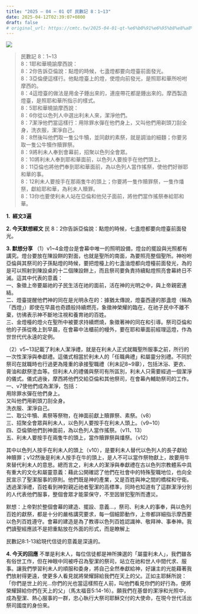 ```yaml
---
title: "2025 – 04 – 01 QT 民數記 8：1~13"
date: 2025-04-12T02:39:07+0800
draft: false
# original_url: https://cmtc.tw/2025-04-01-qt-%e6%b0%91%e6%95%b8%e8%a8%98-8%ef%bc%9a113
---
```


![](/images/qt.jpg)
> 民數記 8：1\~13  
> 8：1耶和華曉諭摩西說：  
> 8：2你告訴亞倫說：點燈的時候，七盞燈都要向燈臺前面發光。  
> 8：3亞倫便這樣行。他點燈臺上的燈，使燈向前發光，是照耶和華所吩咐摩西的。  
> 8：4這燈臺的做法是用金子錘出來的，連座帶花都是錘出來的。摩西製造燈臺，是照耶和華所指示的樣式。  
> 8：5耶和華曉諭摩西說：  
> 8：6你從以色列人中選出利未人來，潔淨他們。  
> 8：7潔淨他們當這樣行：用除罪水彈在他們身上，又叫他們用剃頭刀刮全身，洗衣服，潔淨自己。  
> 8：8然後叫他們取一隻公牛犢，並同獻的素祭，就是調油的細麵；你要另取一隻公牛犢作贖罪祭。  
> 8：9將利未人奉到會幕前，招聚以色列全會眾。  
> 8：10將利未人奉到耶和華面前，以色列人要按手在他們頭上。  
> 8：11亞倫也將他們奉到耶和華面前，為以色列人當作搖祭，使他們好辦耶和華的事。  
> 8：12利未人要按手在那兩隻牛的頭上；你要將一隻作贖罪祭，一隻作燔祭，獻給耶和華，為利未人贖罪。  
> 8：13你也要使利未人站在亞倫和他兒子面前，將他們當作搖祭奉給耶和華。

**1.  經文3遍**

**2. 今天默想經文**
民 8：2你告訴亞倫說：點燈的時候，七盞燈都要向燈臺前面發光。

**3. 默想分享**
（1）v1\~4金燈台是會幕中唯一的照明設備，燈台的擺設與光照都有講究。燈台要放在陳設餅的對面，也就是聖所的南面，為要照亮整個聖所。神吩咐亞倫與其祭司的子孫點燈的時候，要把燈檯上的七盞油燈都向燈檯前面發光，為的是可以照射到陳設桌的十二個陳設餅上，而且祭司要負責持續點燈照亮會幕終日不滅。這其中代表的意義：  
一、象徵上帝要屬祂的子民生活在祂的面前，活在神的光明之中，與上帝親密連結。  
二、燈臺提醒他們神的同在是光明永在的：據猶太傳說，燈臺西邊的那盞燈（稱為「西燈」）即使在早晨也奇蹟般持續燃亮，象徵神榮耀的臨在，在祂子民中不離不棄，彷彿表示神不斷地注視和養育祂的百姓。  
三、金燈檯的燈火在聖所中被要求持續燃燒，象徵著神的同在和引導。祭司亞倫和他的子孫從晚上到早晨，在會幕中法櫃前的幔外，要在耶和華面前經理這燈，作為世世代代永遠的定例。

（2）v5\~13記載了利未人潔淨禮，就是在利未人正式就職聖所服事之前，所行的一次性潔淨與奉獻禮。這儀式相當於利未人的「任職典禮」和屬靈分別禮。不同於祭司在就職時也行過更為隆重的承接聖職禮（利未記8\~9章），包括沐浴、更衣、膏油和獻祭塗血等。但利未人的禮儀與祭司有所區別，利未人只需要經過一個潔淨的儀式。儀式過後，摩西將他們交給亞倫和其他祭司，在會幕內輔助祭司的工作。一、v7使他們成為潔淨，包括：  
用除罪水彈在他們身上。  
又叫他們用剃頭刀刮全身。  
洗衣服、潔淨自己。  
二、取公牛犢、素祭等祭物，在神面前獻上贖罪祭、素祭。（v8）  
三、招聚全會眾與利未人，以色列人要按手在利未人頭上。（v9\~10）  
四、亞倫領他們到神面前，為以色列人當作搖祭。（v11、13）  
五、利未人要按手在兩隻牛的頭上，當作贖罪祭與燔祭。（v12）

其中以色列人按手在利未人的頭上（v10），是要利未人替代以色列人的長子獻給神贖罪；v12然後是利未人按手在牛的頭上，是人不可以當作祭物獻上，故要用牛來替代利未人的意思。總而言之，利未人的潔淨與奉獻禮在古以色列宗教體系中具有重大的文化和屬靈意義：藉此公開確認了他們在社會中的特殊聖職地位，也向全民宣示了聖潔服事的原則。他們既是神的產業，又是百姓與神之間的橋樑和守衛。透過潔淨禮，百姓看到神對親近祂者聖潔的高標準，同時也知道有了這群潔淨分別的人代表他們服事，整個會眾才能蒙保守，不至因冒犯聖所而遭災。

默想：上帝對於整個會幕的建造、擺設、意義…，祭司、利未人的事奉，與以色列百姓的獻祭，都是十分的嚴格講究要求，每一個細節動作，上帝都詳細指示摩西要以色列百姓遵守。會幕的建造是為了教導以色列百姓認識神、敬拜神、事奉神。我們讀聖經應該不是把重點放在外面的形式，而是瞭解上

民數記8:1-13給現代信徒的意義是深遠的。

**4. 今天的回應**
不單是利未人，每位信徒都是神所揀選的「屬靈利未人」，我們雖各有俗世工作，但在神眼中同被呼召為聖潔的祭司，站立在祂和世人中間代求、服事。讓我們學習利未人的順服和委身，將自己全然奉獻給神，好讓主的光能藉著我們放射得更遠，使更多人看見就將榮耀歸給我們在天上的父。正如主耶穌所說：「你們是世上的光…你們的光也當這樣照在人前，叫他們看見你們的好行為，便將榮耀歸給你們在天上的父」（馬太福音5:14-16）。願我們在基督的潔淨和光照中，成為聖潔、熱心服事的一群，忠心執行大祭司耶穌交付的大使命，在現今世代活出祭司國度的身份來。
